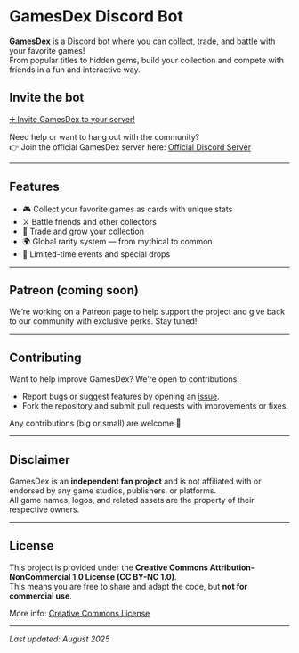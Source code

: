 # GamesDex Discord Bot

**GamesDex** is a Discord bot where you can collect, trade, and battle with your favorite games!  
From popular titles to hidden gems, build your collection and compete with friends in a fun and interactive way.

## Invite the bot

[➕ Invite GamesDex to your server!](https://discord.com/oauth2/authorize?client_id=1369676697087115364)

Need help or want to hang out with the community?  
👉 Join the official GamesDex server here: [Official Discord Server](https://discord.gg/fxUZThphwW)

---

## Features

- 🎮 Collect your favorite games as cards with unique stats  
- ⚔️ Battle friends and other collectors  
- 🔄 Trade and grow your collection  
- 🌍 Global rarity system — from mythical to common  
- 🎁 Limited-time events and special drops  

---

## Patreon (coming soon)

We’re working on a Patreon page to help support the project and give back to our community with exclusive perks. Stay tuned!

---

## Contributing

Want to help improve GamesDex? We’re open to contributions!  
- Report bugs or suggest features by opening an [issue](../../issues).  
- Fork the repository and submit pull requests with improvements or fixes.  

Any contributions (big or small) are welcome 💜

---

## Disclaimer

GamesDex is an **independent fan project** and is not affiliated with or endorsed by any game studios, publishers, or platforms.  
All game names, logos, and related assets are the property of their respective owners.  

---

## License

This project is provided under the **Creative Commons Attribution-NonCommercial 1.0 License (CC BY-NC 1.0)**.  
This means you are free to share and adapt the code, but **not for commercial use**.  

More info: [Creative Commons License](https://creativecommons.org/licenses/by-nc/1.0/)

---

_Last updated: August 2025_
